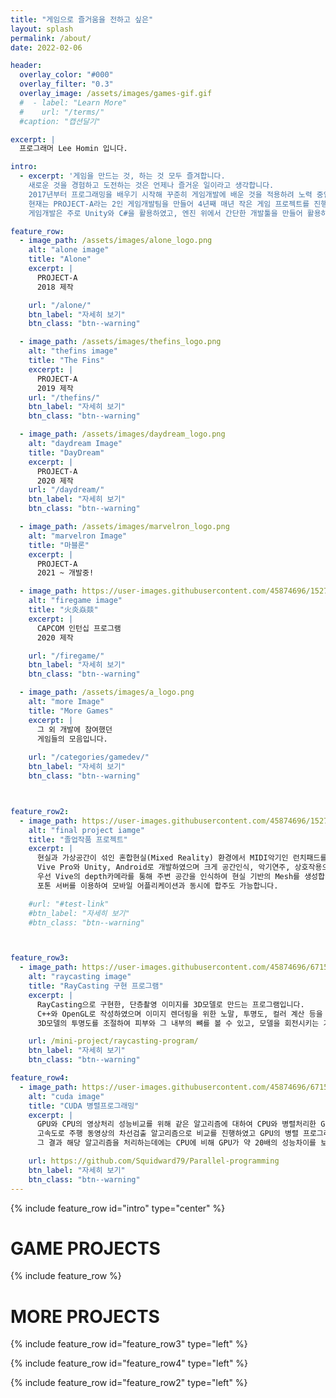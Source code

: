 ```yaml
---
title: "게임으로 즐거움을 전하고 싶은"
layout: splash
permalink: /about/
date: 2022-02-06

header:
  overlay_color: "#000"
  overlay_filter: "0.3"
  overlay_image: /assets/images/games-gif.gif
  #  - label: "Learn More"
  #    url: "/terms/"
  #caption: "캡션달기"

excerpt: |
  프로그래머 Lee Homin 입니다.

intro: 
  - excerpt: '게임을 만드는 것, 하는 것 모두 즐겨합니다.
    새로운 것을 경험하고 도전하는 것은 언제나 즐거운 일이라고 생각합니다.
    2017년부터 프로그래밍을 배우기 시작해 꾸준히 게임개발에 배운 것을 적용하려 노력 중입니다.
    현재는 PROJECT-A라는 2인 게임개발팀을 만들어 4년째 매년 작은 게임 프로젝트를 진행하고 있습니다.
    게임개발은 주로 Unity와 C#을 활용하였고, 엔진 위에서 간단한 개발툴을 만들어 활용하기도 하였습니다.'

feature_row:
  - image_path: /assets/images/alone_logo.png
    alt: "alone image"
    title: "Alone"
    excerpt: |
      PROJECT-A  
      2018 제작

    url: "/alone/"
    btn_label: "자세히 보기"
    btn_class: "btn--warning" 

  - image_path: /assets/images/thefins_logo.png
    alt: "thefins image"
    title: "The Fins"
    excerpt: |
      PROJECT-A  
      2019 제작
    url: "/thefins/"
    btn_label: "자세히 보기"
    btn_class: "btn--warning"

  - image_path: /assets/images/daydream_logo.png
    alt: "daydream Image"
    title: "DayDream"
    excerpt: |
      PROJECT-A  
      2020 제작
    url: "/daydream/"
    btn_label: "자세히 보기"
    btn_class: "btn--warning"

  - image_path: /assets/images/marvelron_logo.png
    alt: "marvelron Image"
    title: "마블론"
    excerpt: |
      PROJECT-A  
      2021 ~ 개발중!

  - image_path: https://user-images.githubusercontent.com/45874696/152754350-072f94c9-73c9-4d9a-a770-2513c994dfb0.png
    alt: "firegame image"
    title: "火炎焱燚"
    excerpt: |
      CAPCOM 인턴십 프로그램   
      2020 제작 

    url: "/firegame/"
    btn_label: "자세히 보기"
    btn_class: "btn--warning" 

  - image_path: /assets/images/a_logo.png
    alt: "more Image"
    title: "More Games"
    excerpt: |
      그 외 개발에 참여했던  
      게임들의 모음입니다.
    
    url: "/categories/gamedev/"
    btn_label: "자세히 보기"
    btn_class: "btn--warning"



feature_row2:
  - image_path: https://user-images.githubusercontent.com/45874696/152729024-aad5fe06-9293-46fb-ad3d-719bb857525f.png
    alt: "final project iamge"
    title: "졸업작품 프로젝트"
    excerpt: |
      현실과 가상공간이 섞인 혼합현실(Mixed Reality) 환경에서 MIDI악기인 런치패드를 가상으로 연주하는 프로그램입니다.   
      Vive Pro와 Unity, Android로 개발하였으며 크게 공간인식, 악기연주, 상호작용으로 구분됩니다.
      우선 Vive의 depth카메라를 통해 주변 공간을 인식하여 현실 기반의 Mesh를 생성합니다. 그런 다음 눈앞에 놓여진 가상의 악기를 컨트롤러를 이용해 연주하게 되면 발생하는 오디오 파형에 맞춰 공간에 파티클 이펙트가 발생합니다. 이 파티클 이펙트는 현실 기반으로 생성된 Mesh와 충돌하여 상호작용하여 실제 공간에 3D 파티클이 부딪히는 것처럼 느껴지게 됩니다. 
      포톤 서버를 이용하여 모바일 어플리케이션과 동시에 합주도 가능합니다.   

    #url: "#test-link"
    #btn_label: "자세히 보기"
    #btn_class: "btn--warning"



feature_row3:
  - image_path: https://user-images.githubusercontent.com/45874696/67154377-50269480-f336-11e9-91c2-0dad29a50bc0.png
    alt: "raycasting image"
    title: "RayCasting 구현 프로그램"
    excerpt: |
      RayCasting으로 구현한, 단층촬영 이미지를 3D모델로 만드는 프로그램입니다. 
      C++와 OpenGL로 작성하였으며 이미지 렌더링을 위한 노말, 투명도, 컬러 계산 등을 구현하였습니다.   
      3D모델의 투명도를 조절하여 피부와 그 내부의 뼈를 볼 수 있고, 모델을 회전시키는 기능이 있습니다.   

    url: /mini-project/raycasting-program/
    btn_label: "자세히 보기"
    btn_class: "btn--warning"

feature_row4:
  - image_path: https://user-images.githubusercontent.com/45874696/67154576-acd77e80-f339-11e9-819b-c423a81bdf43.png
    alt: "cuda image"
    title: "CUDA 병렬프로그래밍"
    excerpt: |
      GPU와 CPU의 영상처리 성능비교를 위해 같은 알고리즘에 대하여 CPU와 병렬처리한 GPU의 처리속도를 비교하는 프로젝트입니다.   
      고속도로 주행 동영상의 차선검출 알고리즘으로 비교를 진행하였고 GPU의 병렬 프로그래밍은 NVIDIA사의 CUDA를 사용하였습니다.  
      그 결과 해당 알고리즘을 처리하는데에는 CPU에 비해 GPU가 약 20배의 성능차이를 보임을 확인할 수 있었습니다. 

    url: https://github.com/Squidward79/Parallel-programming
    btn_label: "자세히 보기"
    btn_class: "btn--warning"
---
```


{% include feature_row id="intro" type="center" %}

<h1> GAME PROJECTS </h1>

{% include feature_row %}


<h1> MORE PROJECTS </h1>

{% include feature_row id="feature_row3" type="left" %}

{% include feature_row id="feature_row4" type="left" %}

{% include feature_row id="feature_row2" type="left" %}

